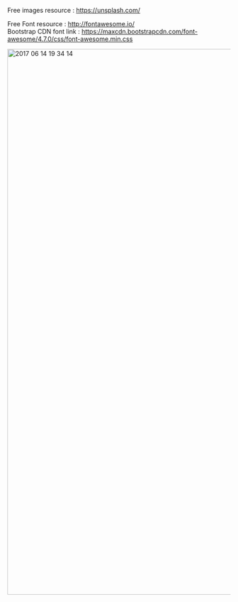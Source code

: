 Free images resource : 
https://unsplash.com/

Free Font resource : 
http://fontawesome.io/
<br>
Bootstrap CDN font link : 
https://maxcdn.bootstrapcdn.com/font-awesome/4.7.0/css/font-awesome.min.css

<img width="1233" alt="2017 06 14 19 34 14" src="https://user-images.githubusercontent.com/9945039/27144127-62bd489c-5139-11e7-84c2-0178d635670a.png">
